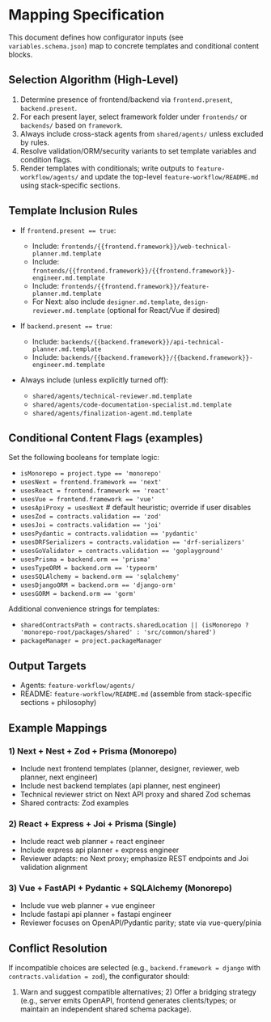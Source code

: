 # Mapping Specification

This document defines how configurator inputs (see `variables.schema.json`) map to concrete templates and conditional content blocks.

## Selection Algorithm (High-Level)

1. Determine presence of frontend/backend via `frontend.present`, `backend.present`.
2. For each present layer, select framework folder under `frontends/` or `backends/` based on `framework`.
3. Always include cross-stack agents from `shared/agents/` unless excluded by rules.
4. Resolve validation/ORM/security variants to set template variables and condition flags.
5. Render templates with conditionals; write outputs to `feature-workflow/agents/` and update the top-level `feature-workflow/README.md` using stack-specific sections.

## Template Inclusion Rules

- If `frontend.present == true`:
  - Include: `frontends/{{frontend.framework}}/web-technical-planner.md.template`
  - Include: `frontends/{{frontend.framework}}/{{frontend.framework}}-engineer.md.template`
  - Include: `frontends/{{frontend.framework}}/feature-planner.md.template`
  - For Next: also include `designer.md.template`, `design-reviewer.md.template` (optional for React/Vue if desired)

- If `backend.present == true`:
  - Include: `backends/{{backend.framework}}/api-technical-planner.md.template`
  - Include: `backends/{{backend.framework}}/{{backend.framework}}-engineer.md.template`

- Always include (unless explicitly turned off):
  - `shared/agents/technical-reviewer.md.template`
  - `shared/agents/code-documentation-specialist.md.template`
  - `shared/agents/finalization-agent.md.template`

## Conditional Content Flags (examples)

Set the following booleans for template logic:

- `isMonorepo = project.type == 'monorepo'`
- `usesNext = frontend.framework == 'next'`
- `usesReact = frontend.framework == 'react'`
- `usesVue = frontend.framework == 'vue'`
- `usesApiProxy = usesNext`  # default heuristic; override if user disables
- `usesZod = contracts.validation == 'zod'`
- `usesJoi = contracts.validation == 'joi'`
- `usesPydantic = contracts.validation == 'pydantic'`
- `usesDRFSerializers = contracts.validation == 'drf-serializers'`
- `usesGoValidator = contracts.validation == 'goplayground'`
- `usesPrisma = backend.orm == 'prisma'`
- `usesTypeORM = backend.orm == 'typeorm'`
- `usesSQLAlchemy = backend.orm == 'sqlalchemy'`
- `usesDjangoORM = backend.orm == 'django-orm'`
- `usesGORM = backend.orm == 'gorm'`

Additional convenience strings for templates:

- `sharedContractsPath = contracts.sharedLocation || (isMonorepo ? 'monorepo-root/packages/shared' : 'src/common/shared')`
- `packageManager = project.packageManager`

## Output Targets

- Agents: `feature-workflow/agents/`
- README: `feature-workflow/README.md` (assemble from stack-specific sections + philosophy)

## Example Mappings

### 1) Next + Nest + Zod + Prisma (Monorepo)

- Include next frontend templates (planner, designer, reviewer, web planner, next engineer)
- Include nest backend templates (api planner, nest engineer)
- Technical reviewer strict on Next API proxy and shared Zod schemas
- Shared contracts: Zod examples

### 2) React + Express + Joi + Prisma (Single)

- Include react web planner + react engineer
- Include express api planner + express engineer
- Reviewer adapts: no Next proxy; emphasize REST endpoints and Joi validation alignment

### 3) Vue + FastAPI + Pydantic + SQLAlchemy (Monorepo)

- Include vue web planner + vue engineer
- Include fastapi api planner + fastapi engineer
- Reviewer focuses on OpenAPI/Pydantic parity; state via vue-query/pinia

## Conflict Resolution

If incompatible choices are selected (e.g., `backend.framework = django` with `contracts.validation = zod`), the configurator should:

1) Warn and suggest compatible alternatives; 2) Offer a bridging strategy (e.g., server emits OpenAPI, frontend generates clients/types; or maintain an independent shared schema package).


